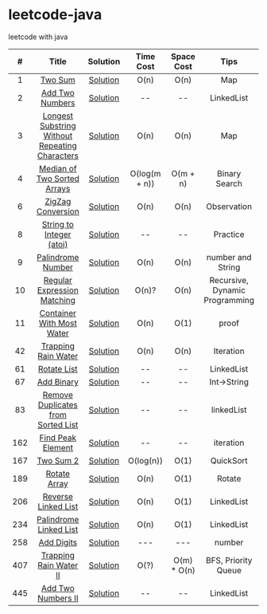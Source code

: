 # leetcode-java
leetcode with java

| # | Title | Solution | Time Cost | Space Cost | Tips |
| :-----: | :-----: | :-----: | :-----: | :-----: | :-----: |
| 1 | [Two Sum](https://leetcode.com/problems/two-sum/#/description) | [Solution](src/twoSum) | O(n) | O(n) | Map | 
| 2 | [Add Two Numbers](https://leetcode.com/problems/add-two-numbers/#/description) | [Solution](src/AddTwoNumbers) | -- | -- | LinkedList |
| 3 | [Longest Substring Without Repeating Characters](https://leetcode.com/problems/longest-substring-without-repeating-characters/#/discuss)| [Solution](src/LongestSubstringWithoutRepeatingCharacters) | O(n) | O(n) | Map |
| 4 | [Median of Two Sorted Arrays](https://leetcode.com/problems/median-of-two-sorted-arrays/#/description) | [Solution](src/MedianofTwoSortedArrays) | O(log(m + n)) | O(m + n) | Binary Search |
| 6 | [ZigZag Conversion](https://leetcode.com/problems/zigzag-conversion/description/) | [Solution](src/ZigZagConversion) | O(n) | O(n) | Observation |
| 8 | [String to Integer (atoi)](https://leetcode.com/problems/string-to-integer-atoi/) | [Solution](src/StringToInteger) | -- | -- | Practice |
| 9 | [Palindrome Number](https://leetcode.com/problems/palindrome-number/#/description) | [Solution](src/PalindromeNumber) | O(n) | O(n) | number and String|
| 10 | [Regular Expression Matching](https://leetcode.com/problems/regular-expression-matching/description/) | [Solution](src/RegularExpressionMatching) | O(n)? | O(n) | Recursive, Dynamic Programming |
| 11 | [Container With Most Water](https://leetcode.com/problems/container-with-most-water/description/) | [Solution](src/ContainerWithMostWater) | O(n) | O(1) | proof |
| 42 | [Trapping Rain Water](https://leetcode.com/problems/trapping-rain-water/description/) | [Solution](/src/TrappingRainWater) | O(n) | O(n) | Iteration |
| 61 | [Rotate List](https://leetcode.com/problems/rotate-list/#/description) | [Solution](src/RotateList)| -- | -- | LinkedList |
| 67| [Add Binary](https://leetcode.com/problems/add-binary/#/description) | [Solution](src/AddBinary) | -- | -- | Int->String | 
| 83 | [Remove Duplicates from Sorted List](https://leetcode.com/problems/remove-duplicates-from-sorted-list/#/description) | [Solution](src/RemoveDuplicatesfromSortedList) | -- | -- | linkedList |
| 162 | [Find Peak Element](https://leetcode.com/problems/find-peak-element/#/description) | [Solution](src/FindPeakElement)| -- | -- | iteration |
| 167 | [Two Sum 2](https://leetcode.com/problems/two-sum-ii-input-array-is-sorted/) | [Solution](src/twoSum2) | O(log(n)) | O(1) | QuickSort | 
| 189 | [Rotate Array](https://leetcode.com/problems/rotate-array/#/description) | [Solution](src/RotateArray) | O(n) | O(1) | Rotate |
| 206 | [Reverse Linked List](https://leetcode.com/problems/reverse-linked-list/#/description) | [Solution](src/ReverseLinkedList) | O(n) | O(1) | LinkedList | 
| 234 | [Palindrome Linked List](https://leetcode.com/problems/palindrome-linked-list/#/discuss) | [Solution](src/PalindromeLinkedList)| O(n) | O(1) | LinkedList |
| 258 | [Add Digits](https://leetcode.com/problems/add-digits/#/description) | [Solution](src/AddDigits) | --- | --- | number | 
| 407 | [Trapping Rain Water II](https://leetcode.com/problems/trapping-rain-water-ii/description/) | [Solution](/src/TrappingRainWater) | O(?) | O(m) * O(n) | BFS, Priority Queue|
| 445 | [Add Two Numbers II](https://leetcode.com/problems/add-two-numbers-ii/#/description) | [Solution](src/AddTwoNumbersII) | -- | -- | LinkedList |